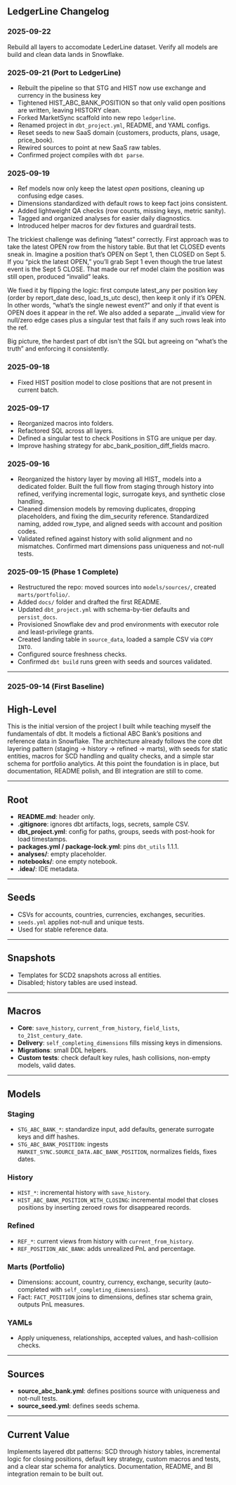 ## LedgerLine Changelog

### 2025-09-22

Rebuild all layers to accomodate LederLine dataset. Verify all models are build and clean data lands in Snowflake.

### 2025-09-21 (Port to LedgerLine)

- Rebuilt the pipeline so that STG and HIST now use exchange and currency in the business key
- Tightened HIST_ABC_BANK_POSITION so that only valid open positions are written, leaving HISTORY clean.
- Forked MarketSync scaffold into new repo `ledgerline`.
- Renamed project in `dbt_project.yml`, README, and YAML configs.
- Reset seeds to new SaaS domain (customers, products, plans, usage, price_book).
- Rewired sources to point at new SaaS raw tables.
- Confirmed project compiles with `dbt parse`.

### 2025-09-19

- Ref models now only keep the latest *open* positions, cleaning up confusing edge cases.  
- Dimensions standardized with default rows to keep fact joins consistent.
- Added lightweight QA checks (row counts, missing keys, metric sanity).
- Tagged and organized analyses for easier daily diagnostics.  
- Introduced helper macros for dev fixtures and guardrail tests.

The trickiest challenge was defining “latest” correctly. First approach was to take the latest OPEN row from the history table. But that let CLOSED events sneak in. Imagine a position that’s OPEN on Sept 1, then CLOSED on Sept 5. If you “pick the latest OPEN,” you’ll grab Sept 1 even though the true latest event is the Sept 5 CLOSE. That made our ref model claim the position was still open, produced “invalid” leaks.

We fixed it by flipping the logic: first compute latest_any per position key (order by report_date desc, load_ts_utc desc), then keep it only if it’s OPEN. In other words, “what’s the single newest event?” and only if that event is OPEN does it appear in the ref. We also added a separate __invalid view for null/zero edge cases plus a singular test that fails if any such rows leak into the ref.

Big picture, the hardest part of dbt isn't the SQL but agreeing on “what’s the truth” and enforcing it consistently.


### 2025-09-18

- Fixed HIST position model to close positions that are not present in current batch.

### 2025-09-17

- Reorganized macros into folders.
- Refactored SQL across all layers.
- Defined a singular test to check Positions in STG are unique per day.
- Improve hashing strategy for abc_bank_position_diff_fields macro.

### 2025-09-16

- Reorganized the history layer by moving all HIST_ models into a dedicated folder. Built the full flow from staging through history into refined, verifying incremental logic, surrogate keys, and synthetic close handling.
- Cleaned dimension models by removing duplicates, dropping placeholders, and fixing the dim_security reference. Standardized naming, added row_type, and aligned seeds with account and position codes.
- Validated refined against history with solid alignment and no mismatches. Confirmed mart dimensions pass uniqueness and not-null tests.

### 2025-09-15 (Phase 1 Complete)

- Restructured the repo: moved sources into `models/sources/`, created `marts/portfolio/`.
- Added `docs/` folder and drafted the first README.
- Updated `dbt_project.yml` with schema-by-tier defaults and `persist_docs`.
- Provisioned Snowflake dev and prod environments with executor role and least-privilege grants.
- Created landing table in `source_data`, loaded a sample CSV via `COPY INTO`.
- Configured source freshness checks.
- Confirmed `dbt build` runs green with seeds and sources validated.

---

### 2025-09-14 (First Baseline)

## High-Level

This is the initial version of the project I built while teaching myself the fundamentals of dbt. It models a fictional ABC Bank’s positions and reference data in Snowflake. The architecture already follows the core dbt layering pattern (staging → history → refined → marts), with seeds for static entities, macros for SCD handling and quality checks, and a simple star schema for portfolio analytics. At this point the foundation is in place, but documentation, README polish, and BI integration are still to come.

---

## Root
- **README.md**: header only.  
- **.gitignore**: ignores dbt artifacts, logs, secrets, sample CSV.  
- **dbt_project.yml**: config for paths, groups, seeds with post-hook for load timestamps.  
- **packages.yml / package-lock.yml**: pins `dbt_utils` 1.1.1.  
- **analyses/**: empty placeholder.  
- **notebooks/**: one empty notebook.  
- **.idea/**: IDE metadata.  

---

## Seeds
- CSVs for accounts, countries, currencies, exchanges, securities.  
- `seeds.yml` applies not-null and unique tests.  
- Used for stable reference data.  

---

## Snapshots
- Templates for SCD2 snapshots across all entities.  
- Disabled; history tables are used instead.  

---

## Macros
- **Core**: `save_history`, `current_from_history`, `field_lists`, `to_21st_century_date`.  
- **Delivery**: `self_completing_dimensions` fills missing keys in dimensions.  
- **Migrations**: small DDL helpers.  
- **Custom tests**: check default key rules, hash collisions, non-empty models, valid dates.  

---

## Models

### Staging
- `STG_ABC_BANK_*`: standardize input, add defaults, generate surrogate keys and diff hashes.  
- `STG_ABC_BANK_POSITION`: ingests `MARKET_SYNC.SOURCE_DATA.ABC_BANK_POSITION`, normalizes fields, fixes dates.  

### History
- `HIST_*`: incremental history with `save_history`.  
- `HIST_ABC_BANK_POSITION_WITH_CLOSING`: incremental model that closes positions by inserting zeroed rows for disappeared records.  

### Refined
- `REF_*`: current views from history with `current_from_history`.  
- `REF_POSITION_ABC_BANK`: adds unrealized PnL and percentage.  

### Marts (Portfolio)
- Dimensions: account, country, currency, exchange, security (auto-completed with `self_completing_dimensions`).  
- Fact: `FACT_POSITION` joins to dimensions, defines star schema grain, outputs PnL measures.  

### YAMLs
- Apply uniqueness, relationships, accepted values, and hash-collision checks.  

---

## Sources
- **source_abc_bank.yml**: defines positions source with uniqueness and not-null tests.  
- **source_seed.yml**: defines seeds schema.  

---

## Current Value
Implements layered dbt patterns: SCD through history tables, incremental logic for closing positions, default key strategy, custom macros and tests, and a clear star schema for analytics. Documentation, README, and BI integration remain to be built out.
